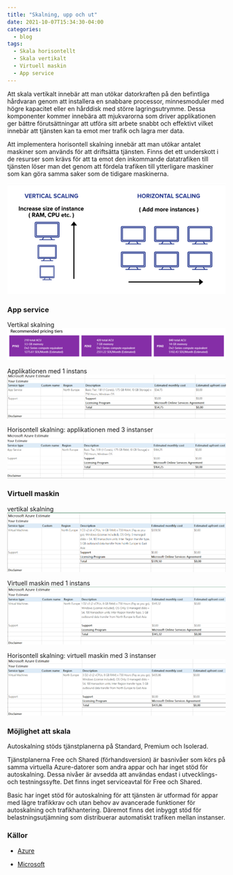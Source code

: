 ```yaml
---
title: "Skalning, upp och ut"
date: 2021-10-07T15:34:30-04:00
categories:
  - blog
tags:
  - Skala horisontellt
  - Skala vertikalt
  - Virtuell maskin
  - App service
---
```


Att skala vertikalt innebär att man utökar datorkraften på den befintliga hårdvaran genom att installera en snabbare processor, minnesmoduler med högre kapacitet eller en hårddisk med större lagringsutrymme. Dessa komponenter kommer innebära att mjukvarorna som driver applikationen ger bättre förutsättningar att utföra sitt arbete snabbt och effektivt vilket innebär att tjänsten kan ta emot mer trafik och lagra mer data.

Att implementera horisontell skalning innebär att man utökar antalet maskiner som används för att driftsätta tjänsten. Finns det ett underskott i de resurser som krävs för att ta emot den inkommande datatrafiken till tjänsten löser man det genom att fördela trafiken till ytterligare maskiner som kan göra samma saker som de tidigare maskinerna. 

![skalning](/assets/images/scalingexem.png)

### App service 

Vertikal skalning
![Skalning upp](/assets/images/scaleup.png)

Applikationen med 1 instans
![Skalning ut](/assets/images/scaleout1.png)

Horisontell skalning: applikationen med 3 instanser
![Skalning ut](/assets/images/scaleout2.png)

### Virtuell maskin

vertikal skalning
![Skalning upp](/assets/images/vmscaleup.png)

Virtuell maskin med 1 instans
![Skalning ut](/assets/images/vmstandard.png)

Horisontell skalning: virtuell maskin med 3 instanser
![Skalning ut](/assets/images/vmflerinstans.png)


### Möjlighet att skala

Autoskalning stöds tjänstplanerna på Standard, Premium och Isolerad. 

Tjänstplanerna Free och Shared (förhandsversion) är basnivåer som körs på samma virtuella Azure-datorer som andra appar och har inget stöd för autoskalning. Dessa nivåer är avsedda att användas endast i utvecklings- och testningssyfte. Det finns inget serviceavtal för Free och Shared. 

Basic har inget stöd för autoskalning för att tjänsten är utformad för appar med lägre trafikkrav och utan behov av avancerade funktioner för autoskalning och trafikhantering. Däremot finns det inbyggt stöd för belastningsutjämning som distribuerar automatiskt trafiken mellan instanser.



### Källor

- [Azure](https://azure.microsoft.com/en-us/pricing/calculator/)

- [Microsoft](https://docs.microsoft.com/en-us/azure/app-service/manage-scale-up)




